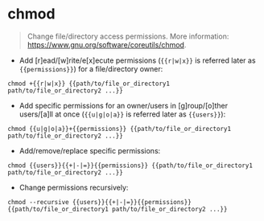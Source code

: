 # chmod

> Change file/directory access permissions.
> More information: <https://www.gnu.org/software/coreutils/chmod>.

- Add [r]ead/[w]rite/e[x]ecute permissions (`{{r|w|x}}` is referred later as `{{permissions}}`) for a file/directory owner:

`chmod +{{r|w|x}} {{path/to/file_or_directory1 path/to/file_or_directory2 ...}}`

- Add specific permissions for an owner/users in [g]roup/[o]ther users/[a]ll at once (`{{u|g|o|a}}` is referred later as `{{users}}`):

`chmod {{u|g|o|a}}+{{permissions}} {{path/to/file_or_directory1 path/to/file_or_directory2 ...}}`

- Add/remove/replace specific permissions:

`chmod {{users}}{{+|-|=}}{{permissions}} {{path/to/file_or_directory1 path/to/file_or_directory2 ...}}`

- Change permissions recursively:

`chmod --recursive {{users}}{{+|-|=}}{{permissions}} {{path/to/file_or_directory1 path/to/file_or_directory2 ...}}`
